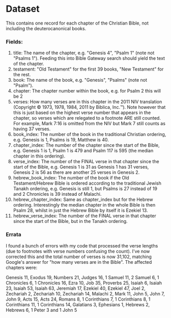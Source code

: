 # Dataset
This contains one record for each chapter of the Christian Bible, not including the deuterocanonical books.
### Fields:
1) title: The name of the chapter, e.g. "Genesis 4", "Psalm 1" (note not "Psalms 1"). Feeding this into Bible Gateway search should yield the text of the chapter.
2) testament: "Old Testament" for the first 39 books, "New Testament" for the rest.
3) book: The name of the book, e.g. "Genesis", "Psalms" (note not "Psalm").
4) chapter: The chapter number within the book, e.g. for Psalm 2 this will be 2
5) verses: How many verses are in this chapter in the 2011 NIV translation (Copyright © 1973, 1978, 1984, 2011 by Biblica, Inc.™). Note however that this is just based on the highest verse number that appears in the chapter, so verses which are relegated to a footnote ARE still counted. For example, Mark 7:16 is omitted from the NIV but Mark 7 still counts as having 37 verses.
6) book_index: The number of the book in the traditional Christian ordering, e.g. Genesis is 1, Psalms is 19, Matthew is 40.
7) chapter_index: The number of the chapter since the start of the Bible, e.g. Genesis 1 is 1, Psalm 1 is 479 and Psalm 117 is 595 (the median chapter in this ordering).
8) verse_index: The number of the FINAL verse in that chapter since the start of the Bible, e.g. Genesis 1 is 31 as Genesis 1 has 31 verses, Genesis 2 is 56 as there are another 25 verses in Genesis 2.
9) hebrew_book_index: The number of the book if the Old Testament/Hebrew Bible is ordered according to the traditional Jewish Tanakh ordering, e.g. Genesis is still 1, but Psalms is 27 instead of 19 and 2 Chronicles is 39 instead of Malachi.
10) hebrew_chapter_index: Same as chapter_index but for the Hebrew ordering. Interestingly the median chapter in the whole Bible is then Psalm 28, whilst in just the Hebrew Bible by itself it is Ezekiel 13.
11) hebrew_verse_index: The number of the FINAL verse in that chapter since the start of the Bible, but in the Tanakh ordering.

### Errata
I found a bunch of errors with my code that processed the verse lengths (due to footnotes with verse numbers confusing the count). I've now corrected this and the total number of verses is now 31,102, matching Google's answer for "how many verses are in the Bible". The affected chapters were: 

Genesis 11, Exodus 19, Numbers 21, Judges 16, 1 Samuel 11, 2 Samuel 6, 1 Chronicles 6, 1 Chronicles 16, Ezra 10, Job 35, Proverbs 25, Isaiah 6, Isaiah 23, Isaiah 53, Isaiah 63, Jeremiah 17, Ezekiel 40, Ezekiel 47, Joel 2, Zechariah 2, Zechariah 10, Zechariah 14, Malachi 2, Mark 11, John 5, John 7, John 9, Acts 15, Acts 24, Romans 8, 1 Corinthians 7, 1 Corinthians 8, 1 Corinthians 11, 1 Corinthians 14, Galatians 3, Ephesians 1, Hebrews 2, Hebrews 6, 1 Peter 3 and 1 John 5
